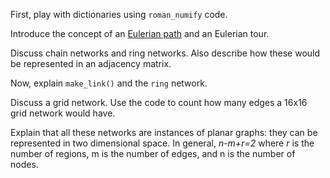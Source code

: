 First, play with dictionaries using `roman_numify` code.

Introduce the concept of an [Eulerian path](http://en.wikipedia.org/wiki/Eulerian_path) and an Eulerian tour.

Discuss chain networks and ring networks. Also describe how these would be represented in an adjacency matrix.

Now, explain `make_link()` and the `ring` network. 

Discuss a grid network. Use the code to count how many edges a 16x16 grid network would have. 

Explain that all these networks are instances of planar graphs: they can be represented in two dimensional space. In general, *n-m+r=2* where *r* is the number of regions, m is the number of edges, and n is the number of nodes. 
